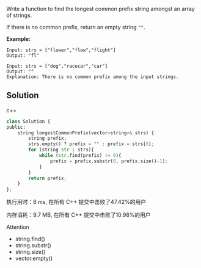 Write a function to find the longest common prefix string amongst an array of strings.

If there is no common prefix, return an empty string `""`.



**Example:**
```
Input: strs = ["flower","flow","flight"]
Output: "fl"

Input: strs = ["dog","racecar","car"]
Output: ""
Explanation: There is no common prefix among the input strings.
```

## Solution
c++

```python
class Solution {
public:
    string longestCommonPrefix(vector<string>& strs) {
        string prefix;
        strs.empty() ? prefix = "" : prefix = strs[0];
        for (string str : strs){
            while (str.find(prefix) != 0){
                prefix = prefix.substr(0, prefix.size()-1);
            }
        }
        return prefix;
    }
};
```
执行用时：8 ms, 在所有 C++ 提交中击败了47.42%的用户

内存消耗：9.7 MB, 在所有 C++ 提交中击败了10.98%的用户

Attention

- string.find()
- string.substr()
- string.size()
- vector.empty()